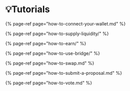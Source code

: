 # 💡Tutorials

{% page-ref page="how-to-connect-your-wallet.md" %}

{% page-ref page="how-to-supply-liquidity/" %}

{% page-ref page="how-to-earn/" %}

{% page-ref page="how-to-use-bridge/" %}

{% page-ref page="how-to-swap.md" %}

{% page-ref page="how-to-submit-a-proposal.md" %}

{% page-ref page="how-to-vote.md" %}





